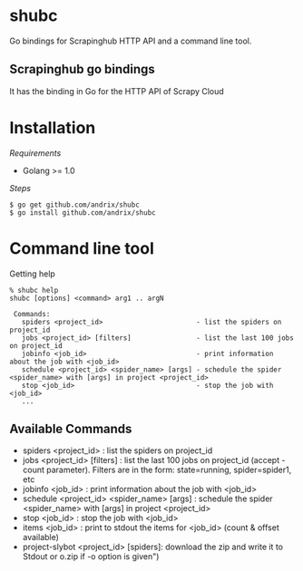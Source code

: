 shubc
=====

Go bindings for Scrapinghub HTTP API and a command line tool.

Scrapinghub go bindings
-----------------------

It has the binding in Go for the HTTP API of Scrapy Cloud

Installation
============

_Requirements_

* Golang >= 1.0 

_Steps_

    $ go get github.com/andrix/shubc
    $ go install github.com/andrix/shubc

Command line tool
=================

Getting help

    % shubc help
    shubc [options] <command> arg1 .. argN

     Commands: 
       spiders <project_id>                       - list the spiders on project_id
       jobs <project_id> [filters]                - list the last 100 jobs on project_id
       jobinfo <job_id>                           - print information about the job with <job_id>
       schedule <project_id> <spider_name> [args] - schedule the spider <spider_name> with [args] in project <project_id>
       stop <job_id>                              - stop the job with <job_id>
       ...
 
Available Commands
------------------

* spiders <project_id> : list the spiders on project_id
* jobs <project_id> [filters] : list the last 100 jobs on project_id (accept -count parameter). Filters are in the form: state=running, spider=spider1, etc
* jobinfo <job_id> : print information about the job with <job_id>
* schedule <project_id> <spider_name> [args] : schedule the spider <spider_name> with [args] in project <project_id>
* stop <job_id> : stop the job with <job_id>
* items <job_id> : print to stdout the items for <job_id> (count & offset available)
* project-slybot <project_id> [spiders]: download the zip and write it to Stdout or o.zip if -o option is given")
